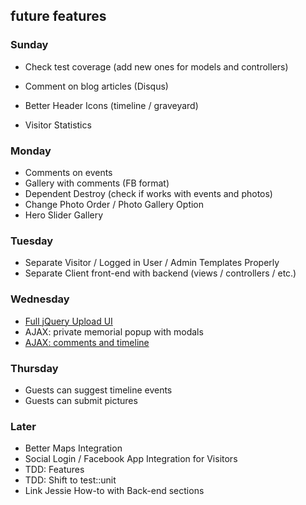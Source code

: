 ## future features

### Sunday
* Check test coverage (add new ones for models and controllers)
* Comment on blog articles (Disqus)

* Better Header Icons (timeline / graveyard)
* Visitor Statistics

### Monday
* Comments on events
* Gallery with comments (FB format)
* Dependent Destroy (check if works with events and photos)
* Change Photo Order / Photo Gallery Option
* Hero Slider Gallery

### Tuesday
* Separate Visitor / Logged in User / Admin Templates Properly
* Separate Client front-end with backend (views / controllers / etc.)

### Wednesday
* [Full jQuery Upload UI](https://github.com/blueimp/jquery-file-upload/wiki/rails-setup-for-v6-(multiple))
* AJAX: private memorial popup with modals
* [AJAX: comments and timeline](http://stackoverflow.com/questions/23591673/rails-4-loading-posts-w-jquery-ajax-on-a-load-more-button)

### Thursday
* Guests can suggest timeline events
* Guests can submit pictures

### Later
* Better Maps Integration
* Social Login / Facebook App Integration for Visitors
* TDD: Features
* TDD: Shift to test::unit
* Link Jessie How-to with Back-end sections
